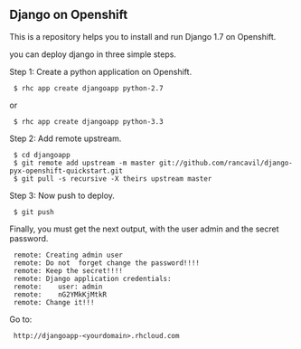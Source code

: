 Django on Openshift 
-------------------

This is a repository helps you to install and run Django 1.7 on Openshift.

you can deploy django in three simple steps.

Step 1: Create a python application on Openshift.

     $ rhc app create djangoapp python-2.7
     
or

     $ rhc app create djangoapp python-3.3

Step 2: Add remote upstream.

     $ cd djangoapp
     $ git remote add upstream -m master git://github.com/rancavil/django-pyx-openshift-quickstart.git
     $ git pull -s recursive -X theirs upstream master


Step 3: Now push to deploy.

     $ git push

Finally, you must get the next output, with the user admin and the secret password.

     remote: Creating admin user
     remote: Do not  forget change the password!!!!
     remote: Keep the secret!!!!
     remote: Django application credentials:
     remote: 	user: admin
     remote: 	nG2YMkKjMtkR
     remote: Change it!!!

Go to:

     http://djangoapp-<yourdomain>.rhcloud.com


